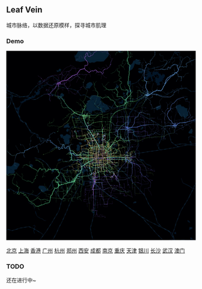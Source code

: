## Leaf Vein

城市脉络，以数据还原模样，探寻城市肌理

### Demo

![](./beijing.gif) 

[北京](https://96486d9b.github.io/leaf-vein/html/beijing.html) [上海](https://96486d9b.github.io/leaf-vein/html/shanghai.html) [香港](https://96486d9b.github.io/leaf-vein/html/hongkong.html) [广州](https://96486d9b.github.io/leaf-vein/html/guangzhou.html) [杭州](https://96486d9b.github.io/leaf-vein/html/hangzhou.html) [郑州](https://96486d9b.github.io/leaf-vein/html/zhengzhou.html) [西安](https://96486d9b.github.io/leaf-vein/html/xian.html) [成都](https://96486d9b.github.io/leaf-vein/html/chengdu.html) [南京](https://96486d9b.github.io/leaf-vein/html/nanjing.html) [重庆](https://96486d9b.github.io/leaf-vein/html/chongqing.html) [天津](https://96486d9b.github.io/leaf-vein/html/tianjin.html) [银川](https://96486d9b.github.io/leaf-vein/html/yinchuan.html) [长沙](https://96486d9b.github.io/leaf-vein/html/changsha.html) [武汉](https://96486d9b.github.io/leaf-vein/html/wuhan.html) [澳门](https://96486d9b.github.io/leaf-vein/html/aomen.html)

### TODO

还在进行中~

